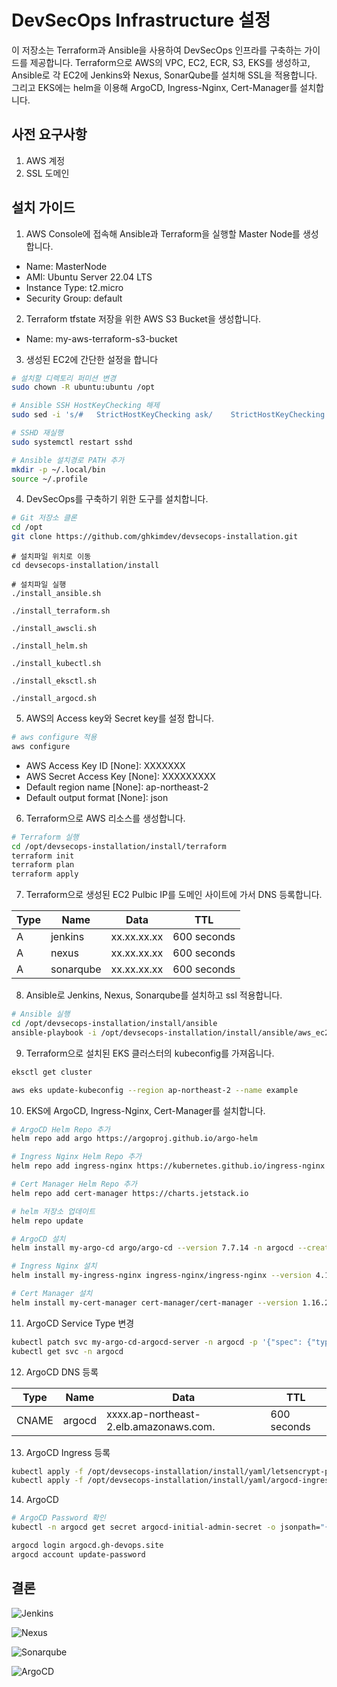 
# DevSecOps Infrastructure 설정

이 저장소는 Terraform과 Ansible을 사용하여 DevSecOps 인프라를 구축하는 가이드를 제공합니다. Terraform으로 AWS의 VPC, EC2, ECR, S3, EKS를 생성하고, Ansible로 각 EC2에 Jenkins와 Nexus, SonarQube를 설치해 SSL을 적용합니다. 그리고 EKS에는 helm을 이용해 ArgoCD, Ingress-Nginx, Cert-Manager를 설치합니다.


## 사전 요구사항
1. AWS 계정
2. SSL 도메인


## 설치 가이드
1. AWS Console에 접속해 Ansible과 Terraform을 실행할 Master Node를 생성합니다.
- Name: MasterNode
- AMI: Ubuntu Server 22.04 LTS
- Instance Type: t2.micro
- Security Group: default

2. Terraform tfstate 저장을 위한 AWS S3 Bucket을 생성합니다.
- Name: my-aws-terraform-s3-bucket

3. 생성된 EC2에 간단한 설정을 합니다
```bash
# 설치할 디렉토리 퍼미션 변경
sudo chown -R ubuntu:ubuntu /opt

# Ansible SSH HostKeyChecking 해제
sudo sed -i 's/#   StrictHostKeyChecking ask/    StrictHostKeyChecking no/g' /etc/ssh/ssh_config

# SSHD 재실행
sudo systemctl restart sshd

# Ansible 설치경로 PATH 추가
mkdir -p ~/.local/bin
source ~/.profile
```

4. DevSecOps를 구축하기 위한 도구를 설치합니다.

```bash
# Git 저장소 클론
cd /opt
git clone https://github.com/ghkimdev/devsecops-installation.git
```

```
# 설치파일 위치로 이동
cd devsecops-installation/install
```
```
# 설치파일 실행
./install_ansible.sh

./install_terraform.sh

./install_awscli.sh

./install_helm.sh

./install_kubectl.sh

./install_eksctl.sh

./install_argocd.sh
```

5. AWS의 Access key와 Secret key를 설정 합니다.
```bash
# aws configure 적용
aws configure 
```
- AWS Access Key ID [None]: XXXXXXX
- AWS Secret Access Key [None]: XXXXXXXXX
- Default region name [None]: ap-northeast-2
- Default output format [None]: json

6. Terraform으로 AWS 리소스를 생성합니다.
```bash
# Terraform 실행 
cd /opt/devsecops-installation/install/terraform
terraform init
terraform plan
terraform apply
```

7. Terraform으로 생성된 EC2 Pulbic IP를 도메인 사이트에 가서 DNS 등록합니다.

|Type|Name|Data|TTL|
| --- | --- | --- | --- | 
| A | jenkins | xx.xx.xx.xx | 600 seconds |
| A | nexus | xx.xx.xx.xx | 600 seconds |
| A | sonarqube | xx.xx.xx.xx | 600 seconds |

8. Ansible로 Jenkins, Nexus, Sonarqube를 설치하고 ssl 적용합니다.
```bash
# Ansible 실행 
cd /opt/devsecops-installation/install/ansible
ansible-playbook -i /opt/devsecops-installation/install/ansible/aws_ec2.yml -u ubuntu --vault-password-file /opt/devsecops-installation/install/ansible/ansible_vault_password playbook/master-playbook.yml 
```

9. Terraform으로 설치된 EKS 클러스터의 kubeconfig를 가져옵니다.
```bash
eksctl get cluster

aws eks update-kubeconfig --region ap-northeast-2 --name example
```
10. EKS에 ArgoCD, Ingress-Nginx, Cert-Manager를 설치합니다.
```bash
# ArgoCD Helm Repo 추가
helm repo add argo https://argoproj.github.io/argo-helm

# Ingress Nginx Helm Repo 추가
helm repo add ingress-nginx https://kubernetes.github.io/ingress-nginx

# Cert Manager Helm Repo 추가
helm repo add cert-manager https://charts.jetstack.io

# helm 저장소 업데이트
helm repo update

# ArgoCD 설치
helm install my-argo-cd argo/argo-cd --version 7.7.14 -n argocd --create-namespace

# Ingress Nginx 설치
helm install my-ingress-nginx ingress-nginx/ingress-nginx --version 4.12.0 -n ingress-nginx --create-namespace

# Cert Manager 설치
helm install my-cert-manager cert-manager/cert-manager --version 1.16.2 -n cert-manager --create-namespace --set crds.enabled=true
```

11. ArgoCD Service Type 변경
```bash
kubectl patch svc my-argo-cd-argocd-server -n argocd -p '{"spec": {"type": "LoadBalancer"}}'
kubectl get svc -n argocd
```

12. ArgoCD DNS 등록

|Type|Name|Data|TTL|
| --- | --- | --- | --- | 
| CNAME | argocd | xxxx.ap-northeast-2.elb.amazonaws.com. | 600 seconds |

13. ArgoCD Ingress 등록
```bash
kubectl apply -f /opt/devsecops-installation/install/yaml/letsencrypt-prod.yaml
kubectl apply -f /opt/devsecops-installation/install/yaml/argocd-ingress.yaml
```
14. ArgoCD
```bash
# ArgoCD Password 확인
kubectl -n argocd get secret argocd-initial-admin-secret -o jsonpath="{.data.password}" | base64 -d

argocd login argocd.gh-devops.site
argocd account update-password
```


## 결론
![Jenkins](images/jenkins.png)

![Nexus](images/nexus.png)

![Sonarqube](images/sonarqube.png)

![ArgoCD](images/argocd.png)
